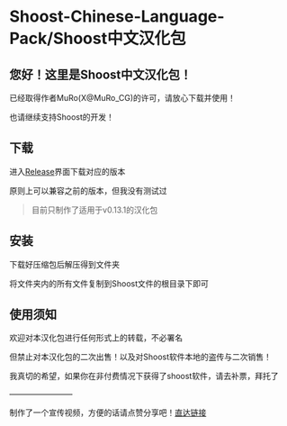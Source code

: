 # Shoost-Chinese-Language-Pack/Shoost中文汉化包

## 您好！这里是Shoost中文汉化包！
已经取得作者MuRo(X@MuRo_CG)的许可，请放心下载并使用！

也请继续支持Shoost的开发！

## 下载
进入[Release](https://github.com/aixeka/Shoost-Chinese-Language-Pack/releases)界面下载对应的版本

原则上可以兼容之前的版本，但我没有测试过

>目前只制作了适用于v0.13.1的汉化包
## 安装
下载好压缩包后解压得到文件夹

将文件夹内的所有文件复制到Shoost文件的根目录下即可


## 使用须知
欢迎对本汉化包进行任何形式上的转载，不必署名

但禁止对本汉化包的二次出售！以及对Shoost软件本地的盗传与二次销售！

我真切的希望，如果你在非付费情况下获得了shoost软件，请去补票，拜托了


————————

制作了一个宣传视频，方便的话请点赞分享吧！[直达链接](https://www.bilibili.com/video/BV1aDj7zFEt7)
